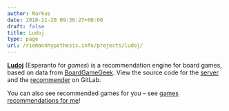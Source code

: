 ```yaml
---
author: Markus
date: 2018-11-20 09:36:27+00:00
draft: false
title: Ludoj
type: page
url: /riemannhypothesis.info/projects/ludoj/
---
```


[**Ludoj**](https://ludoj.herokuapp.com/) (Esperanto for _games_) is a recommendation engine for board games, based on data from [BoardGameGeek](https://boardgamegeek.com/). View the source code for the [server](https://gitlab.com/mshepherd/ludoj-server) and the [recommender](https://gitlab.com/mshepherd/ludoj-recommender) on GitLab.

You can also see recommended games for you – see [games recommendations for me](https://ludoj.herokuapp.com/#/?user=Markus%20Shepherd)!
